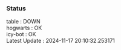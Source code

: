 ### Status


table : DOWN  
hogwarts : OK  
icy-bot : OK  
Latest Update : 2024-11-17 20:10:32.253171
